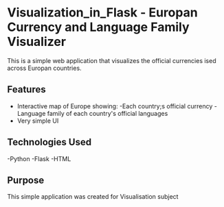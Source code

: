 # Visualization_in_Flask - Europan Currency and Language Family Visualizer
This is a simple web application that visualizes the official currencies ised across Europan countries.

## Features
- Interactive map of Europe showing:
  -Each country;s official currency
  -Language family of each country's official languages
- Very simple UI

## Technologies Used
-Python
-Flask
-HTML

## Purpose
This simple application was created for Visualisation subject
